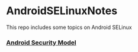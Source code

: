 # AndroidSELinuxNotes

This repo includes some topics on Android SELinux 

### [Android Security Model](AndroidSecurityModel.md)